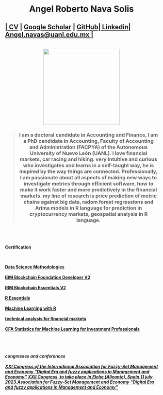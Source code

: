 <h1>
<center>Angel Roberto Nava Solis</center></h1>
<body>
<right><div class='subtitle'><h2> |<a href='https://drive.google.com/file/d/1bBh7LrQq63VClRb61LyOuoUZtO_3ML8o/view?usp=sharing'>
CV</a> | <a href='https://scholar.google.co.uk/citations?viewop=search_authors&mauthors=author:%22Angel+Roberto+Nava-Solis%22&hl=en&oi=ao'> Google Scholar</a> | <a href='https://github.com/navix85'> GitHub</a>|<a href='https://www.linkedin.com/in/angel-roberto-n-91581543'> Linkedin</a>| <a href='mailto:angel.navas@uanl.edu.mx'> Angel.navas@uanl.edu.mx | </a></h2></div></right><br>
<div class="hbar"></div>
<div class="profile">
<div class="profile-left">

<body><center><img src="https://d4-invdn-com.investing.com/company_logo/9c7852cc4682199c27e488c1d4861342.jpg?width=170&height=170"
width="252"
height="250"></center></body>

<h3><center><blockquote>I am a doctoral candidate in Accounting and Finance, 
I am a PhD candidate in Accounting, Faculty of Accounting and Administration (FACPYA) of the Autonomous University of Nuevo León (UANL). I love financial markets, car racing and hiking. very intuitive and curious who investigates and learns in a self-taught way, he is inspired by the way things are connected. Professionally, I am passionate about all aspects of making new ways to investigate metrics through efficient software, how to make it work faster and more predictively in the financial markets. my line of research is price prediction of metric chains against big data, radom forest regressions and Arima models in R language for prediction in cryptocurrency markets, geospatial analysis in R language.
</blockquote></center></h3><br><br>
  <h4>Certification<br><br><br>
  
 <a href='https://www.credly.com/badges/04bd8aa8-b565-47b6-a390-7aa62dc9e6d4?source=linked_in_profile'>Data Science Methodologies </a><br><br>
 <a href='https://www.credly.com/badges/ba214c98-024a-435a-97ce-1739d1f840e3?source=linked_in_profile'>IBM Blockchain Foundation Developer V2</a><br><br>
 <a href='https://www.credly.com/badges/809dcd60-5c4e-4315-9ad9-a8fbd3e94eb6?source=linked_in_profile'>IBM Blockchain Essentials V2</a><br><br>
 <a href='https://www.credly.com/badges/20ae3132-9df2-4522-af40-90e7bba1171b?source=linked_in_profile'>R Essentials</a><br><br>
 <a href='https://www.credly.com/badges/165e283c-086c-4144-a647-f7470401f992'>Machine Learning with R</a><br><br>
 <a href='https://drive.google.com/file/d/11qvq268A5GDDDoV9mVUTdFGXBgbTVDUQ/view'>technical analysis for financial markets</a><br><br>
 <a href='https://www.coursera.org/account/accomplishments/certificate/HMBJ5XJ8RTA9'>CFA Statistics for Machine Learning for Investment Professionals</a><br><br>
</h4>
  <br>
  <h5>congresses and conferences<br><br>
 <a href='https://drive.google.com/file/d/1_GmUSLtb62746kZAs_q6GrptrlBe2vPR/view?usp=sharing'>XXI Congress of the International Association for 
 Fuzzy-Set Management and Economy “Digital Era and fuzzy
   applications in Management and Economy”</a>
     <a href='https://drive.google.com/file/d/1E7Mv1ixLQwkVAMtMCgJAsmjAv9nAtab7/view'> XXII Congress, to take place in Elche (Alicante), Spain 11 july 2023.Association for Fuzzy-Set Management and Economy “Digital Era and fuzzy
   applications in Management and Economy”</a>
   </h5>
  


 

 

